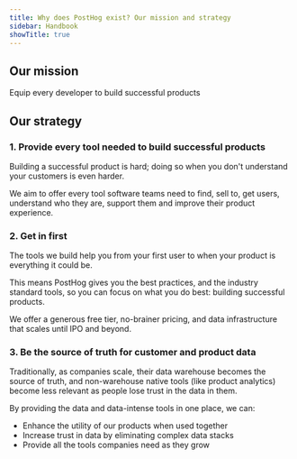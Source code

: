 ```yaml
---
title: Why does PostHog exist? Our mission and strategy
sidebar: Handbook
showTitle: true
---
```


## Our mission

Equip every developer to build successful products

## Our strategy

### 1. Provide every tool needed to build successful products

Building a successful product is hard; doing so when you don't understand your customers is even harder.

We aim to offer every tool software teams need to find, sell to, get users, understand who they are, support them and improve their product experience.

### 2. Get in first

The tools we build help you from your first user to when your product is everything it could be.

This means PostHog gives you the best practices, and the industry standard tools, so you can focus on what you do best: building successful products. 

We offer a generous free tier, no-brainer pricing, and data infrastructure that scales until IPO and beyond.

### 3. Be the source of truth for customer and product data

Traditionally, as companies scale, their data warehouse becomes the source of truth, and non-warehouse native tools (like product analytics) become less relevant as people lose trust in the data in them.

By providing the data and data-intense tools in one place, we can:
- Enhance the utility of our products when used together
- Increase trust in data by eliminating complex data stacks
- Provide all the tools companies need as they grow
